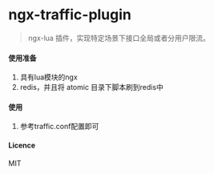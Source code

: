 ngx-traffic-plugin
====

>ngx-lua 插件，实现特定场景下接口全局或者分用户限流。

#### 使用准备

1. 具有lua模块的ngx
2. redis，并且将 atomic 目录下脚本刷到redis中

#### 使用

1. 参考traffic.conf配置即可

#### Licence

MIT

